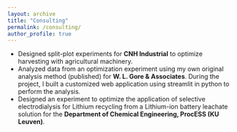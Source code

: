 ```yaml
---
layout: archive
title: "Consulting"
permalink: /consulting/
author_profile: true
---
```


* Designed split-plot experiments for **CNH Industrial** to optimize harvesting with agricultural machinery.
* Analyzed data from an optimization experiment using my own original analysis method (published) for **W. L. Gore & Associates**. During the project, I built a customized web application using streamlit in python to perform the analysis.
* Designed an experiment to optimize the application of selective electrodialysis for Lithium recycling from a Lithium-ion
battery leachate solution for the **Department of Chemical Engineering, ProcESS (KU Leuven)**.